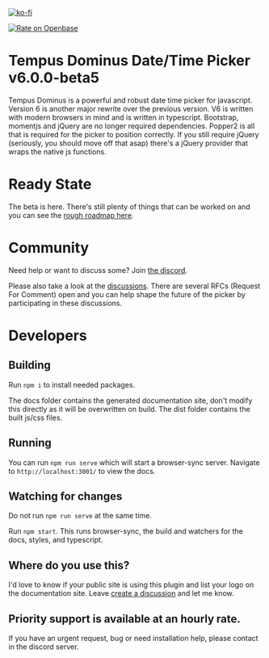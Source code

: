 [![ko-fi](https://ko-fi.com/img/githubbutton_sm.svg)](https://ko-fi.com/R6R53OEFF)

[![Rate on Openbase](https://badges.openbase.com/js/rating/@eonasdan/tempus-dominus.svg)](https://openbase.com/js/@eonasdan/tempus-dominus?utm_source=embedded&utm_medium=badge&utm_campaign=rate-badge)

# Tempus Dominus Date/Time Picker v6.0.0-beta5

Tempus Dominus is a powerful and robust date time picker for javascript. Version 6 is another major rewrite over the previous version. V6 is written with modern browsers in mind and is written in typescript. Bootstrap, momentjs and jQuery are no longer required dependencies. Popper2 is all that is required for the picker to position correctly. If you still require jQuery (seriously, you should move off that asap) there's a jQuery provider that wraps the native js functions.

# Ready State
The beta is here. There's still plenty of things that can be worked on and you can see the [rough roadmap here](https://github.com/Eonasdan/tempus-dominus/projects). 

# Community

Need help or want to discuss some? Join [the discord](https://discord.gg/BHS9jw9YPf).

Please also take a look at the [discussions](https://github.com/Eonasdan/tempus-dominus/discussions). There are several RFCs (Request For Comment) open and you can help shape the future of the picker by participating in these discussions.

# Developers

## Building

Run `npm i` to install needed packages. 

The docs folder contains the generated documentation site, don't modify this directly as it will be overwritten on build. The dist folder contains the built js/css files.

## Running

You can run `npm run serve` which will start a browser-sync server. Navigate to `http://localhost:3001/` to view the docs.

## Watching for changes
Do not run `npm run serve` at the same time.

Run `npm start`. This runs browser-sync, the build and watchers for the docs, styles, and typescript.

## Where do you use this?
I'd love to know if your public site is using this plugin and list your logo on the documentation site. Leave [create a discussion](https://github.com/Eonasdan/tempus-dominus/discussions/categories/show-your-love) and let me know.

## Priority support is available at an hourly rate.

If you have an urgent request, bug or need installation help, please contact in the discord server.

